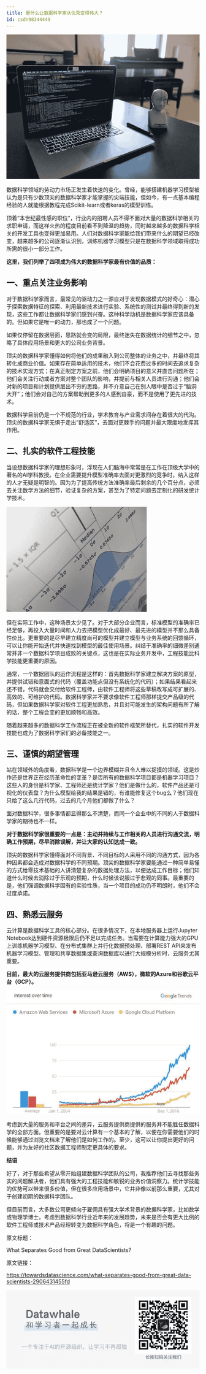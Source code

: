 ```yaml
---
title: 是什么让数据科学家从优秀变得伟大？
id: csdn98344449
---
```


![640?wx_fmt=png](../img/afba127173ce1a2e8ca7f8d517bd1bf2.png)

数据科学领域的劳动力市场正发生着快速的变化。曾经，能够搭建机器学习模型被认为是只有少数顶尖的数据科学家才能掌握的尖端技能，但如今，有一点基本编程经验的人就能根据教程完成Scikit-learn或者keras的模型训练。

顶着“本世纪最性感的职位”，行业内的招聘人员不得不面对大量的数据科学相关的求职申请，而这样火热的程度目前看不到降温的趋势，同时越来越多的数据科学相关的开发工具也变得更加易用。人们对数据科学家能给我们带来什么的期望已经改变，越来越多的公司逐渐认识到，训练机器学习模型只是在数据科学领域取得成功所需的很小一部分工作。

**这里，我们列举了四项成为伟大的数据科学家最有价值的品质：**

## **一、重点关注业务影响**

对于数据科学家而言，最常见的驱动力之一源自对于发现数据模式的好奇心：潜心于探索数据特征的探索、利用最新技术进行实验、系统性的测试并最终得到新的发现，这些工作都让数据科学家们感到兴奋。这种科学动机是数据科学家应该具备的。但如果它是唯一的动力，那也成了一个问题。

如果仅停留在数据层面，思路就会变的局限，最终迷失在数据统计的细节之中，忽略了具体应用场景和更大的公司业务背景。

顶尖的数据科学家懂得如何将他们的成果融入到公司整体的业务之中，并最终将其转化成商业价值。如果存在简单适用的技术，他们不会花费过多的时间去追求复杂的技术实现方式；在真正制定方案之前，他们会明确项目的意义并直击问题所在；他们会关注行动或者方案对整个团队的影响，并提前与相关人员进行沟通；他们会对新的项目和计划提供层出不穷的思路，并不介意自己在别人眼中是否过于“脑洞大开”；他们会对自己的方案帮助到更多的人感到自豪，而不是使用了更先进的技术。

数据科学目前仍是一个不规范的行业，学术教育与产业需求间存在着很大的代沟。顶尖的数据科学家无惧于走出“舒适区”，去面对更棘手的问题并最大限度地发挥其作用。

## **二、扎实的软件工程技能**

当设想数据科学家的理想形象时，浮现在人们脑海中常常是在工作在顶级大学中的著名的AI学科教授。在企业需要提升模型准确率去面对更激烈的竞争时，纳入这样的人才无疑是明智的。因为为了提高传统方法准确率最后剩余的几个百分点，必须去关注数学方法的细节，验证复杂的方案，甚至为了特定问题去定制化的研发统计学技术。

![640?wx_fmt=png](../img/0400f7c857b1f09a5c3c2237e671e257.png)

但在实际工作中，这种场景太少见了。对于大部分企业而言，标准模型的准确率已经足够，再投入大量时间和人力去把模型优化成最好、最先进的模型并不那么具备性价比。更重要的是尽早建立精度尚可的模型并建立模型与业务系统的回馈循环，可以让你能开始迭代并快速找到模型的最佳使用场景。纠结于准确率的细微差别通常并非一个数据科学项目成败的关键点，这也是在实际业务开发中，工程技能比科学技能更重要的原因。

通常，一个数据团队的运作流程是这样的：首先数据科学家建立解决方案的原型，并提供试错和意面式的代码（覆盖功能点但没有系统化的代码）；如果结果看起来还不错，代码就会交付给软件工程师，由软件工程师将这些草稿改写成可扩展的、高效的、可维护的代码。数据科学家并不要求像软件工程师那样提交产品级的代码，但如果数据科学家对软件工程更加熟悉，并且对可能发生的架构问题有所了解的话，整个工程会变的更加顺畅和高效。

随着越来越多的数据科学工作流程正在被全新的软件框架所替代，扎实的软件开发技能也成为了数据科学家们的必备技能之一。

## **三、谨慎的期望管理**

站在领域外的角度看，数据科学是一个边界模糊并且令人难以捉摸的领域。这是炒作还是世界正在经历革命性的变革？是否所有的数据科学项目都是机器学习项目？这些人的身份是科学家、工程师还是统计学家？他们是做什么的，软件产品还是可视化的仪表盘？为什么模型给我的结果是错的，有谁能修复这个bug么？他们现在只给了这么几行代码，过去的几个月他们都做了什么？

面对数据科学，很多事情都显得那么不清楚，而同一个企业中的不同的人于数据科学家的期待也不一样。

**对于数据科学家很重要的一点是：主动并持续与工作相关的人员进行沟通交流，明确工作预期，尽早消除误解，并让大家的认知达成一致。**

顶尖的数据科学家懂得面对不同背景、不同目标的人采用不同的沟通方式，因为各种因素都会造成对数据科学的不同预期。顶尖的数据科学家要能通过一种简单易懂的方式给零技术基础的人讲清楚复杂的数据处理方法，以便达成工作目标；他们知道什么时候去消除过于乐观的预期，什么时候该说服过于悲观的同事。最重要的是，他们强调数据科学固有的实验性质，当一个项目的成功仍不明朗时，他们不会过度承诺。

## **四、熟悉云服务**

云计算是数据科学工具的核心部分。在很多情况下，在本地服务器上运行Jupyter Notebook达到硬件资源极限后仍不足以完成任务。当需要在计算能力强大的GPU上训练机器学习模型、在分布式集群上并行化数据预处理、部署REST API来发布机器学习模型、管理和共享数据集或查询数据库以进行大规模分析时，云服务尤其重要。

**目前，最大的云服务提供商包括亚马逊云服务（AWS），微软的Azure和谷歌云平台（GCP）。**

![640?wx_fmt=jpeg](../img/7e05b3401b381e74e0aa2841c3e1b3e5.png)

考虑到大量的服务和平台之间的差异，云服务提供商提供的服务并不能胜任数据科学的全部方面。但重要的是要对云计算有一个基本的了解，以便在你需要他们的时候能够通过浏览文档来了解他们是如何工作的。至少，这可以让你提出更好的问题，并为友好的社区数据工程师制定更具体的要求。

**结语**

好了，对于那些希望从零开始组建数据科学团队的公司，我推荐他们去寻找那些务实的问题解决者，他们具有强大的工程技能和敏锐的业务价值洞察力。统计学技能的优势可以带来很多价值，但在很多应用场景中，它并非像以前那么重要，尤其对于创建初期的数据科学团队。

但目前而言，大多数公司更倾向于雇佣具有强大学术背景的数据科学家，比如数学或物理学博士。考虑到数据科学行业近年来的发展趋势，未来是否会有更大比例的软件工程师或技术产品经理转变为数据科学角色，将是一个有趣的问题。

原文标题：

What Separates Good from Great DataScientists?

原文链接：

https://towardsdatascience.com/what-separates-good-from-great-data-scientists-2906431455fd

![640?wx_fmt=other](../img/a06003d629c6c29068413bd8f51f0a3d.png)